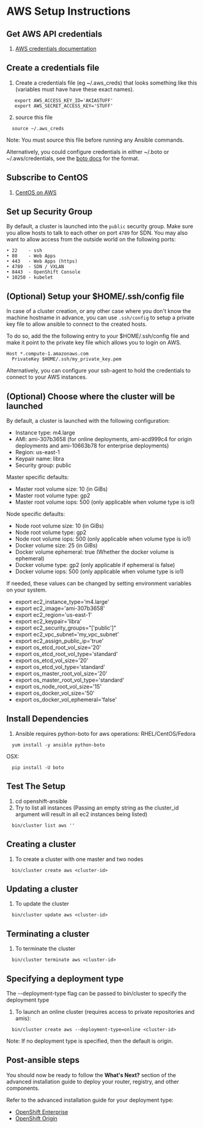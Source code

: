 
AWS Setup Instructions
======================

Get AWS API credentials
-----------------------
1. [AWS credentials documentation](http://docs.aws.amazon.com/AWSSimpleQueueService/latest/SQSGettingStartedGuide/AWSCredentials.html)


Create a credentials file
-------------------------
1. Create a credentials file (eg ~/.aws_creds) that looks something like this (variables must have have these exact names).
```
   export AWS_ACCESS_KEY_ID='AKIASTUFF'
   export AWS_SECRET_ACCESS_KEY='STUFF'
```
2. source this file
```
  source ~/.aws_creds
```
Note: You must source this file before running any Ansible commands.

Alternatively, you could configure credentials in either ~/.boto or ~/.aws/credentials, see the [boto docs](http://docs.pythonboto.org/en/latest/boto_config_tut.html) for the format.

Subscribe to CentOS
-------------------

1. [CentOS on AWS](https://aws.amazon.com/marketplace/pp/B00O7WM7QW)


Set up Security Group
---------------------
By default, a cluster is launched into the `public` security group. Make sure you allow hosts to talk to each other on port `4789` for SDN.
You may also want to allow access from the outside world on the following ports:

```
• 22    - ssh
• 80    - Web Apps
• 443   - Web Apps (https)
• 4789  - SDN / VXLAN
• 8443  - OpenShift Console
• 10250 - kubelet
```


(Optional) Setup your $HOME/.ssh/config file
-------------------------------------------
In case of a cluster creation, or any other case where you don't know the machine hostname in advance, you can use `.ssh/config`
to setup a private key file to allow ansible to connect to the created hosts.

To do so, add the the following entry to your $HOME/.ssh/config file and make it point to the private key file which allows you to login on AWS.
```
Host *.compute-1.amazonaws.com
  PrivateKey $HOME/.ssh/my_private_key.pem
```

Alternatively, you can configure your ssh-agent to hold the credentials to connect to your AWS instances.

(Optional) Choose where the cluster will be launched
----------------------------------------------------

By default, a cluster is launched with the following configuration:

- Instance type: m4.large
- AMI: ami-307b3658 (for online deployments, ami-acd999c4 for origin deployments and ami-10663b78 for enterprise deployments)
- Region: us-east-1
- Keypair name: libra
- Security group: public

Master specific defaults:
- Master root volume size: 10 (in GiBs)
- Master root volume type: gp2
- Master root volume iops: 500 (only applicable when volume type is io1)

Node specific defaults:
- Node root volume size: 10 (in GiBs)
- Node root volume type: gp2
- Node root volume iops: 500 (only applicable when volume type is io1)
- Docker volume size: 25 (in GiBs)
- Docker volume ephemeral: true (Whether the docker volume is ephemeral)
- Docker volume type: gp2 (only applicable if ephemeral is false)
- Docker volume iops: 500 (only applicable when volume type is io1)

If needed, these values can be changed by setting environment variables on your system.

- export ec2_instance_type='m4.large'
- export ec2_image='ami-307b3658'
- export ec2_region='us-east-1'
- export ec2_keypair='libra'
- export ec2_security_groups="['public']"
- export ec2_vpc_subnet='my_vpc_subnet'
- export ec2_assign_public_ip='true'
- export os_etcd_root_vol_size='20'
- export os_etcd_root_vol_type='standard'
- export os_etcd_vol_size='20'
- export os_etcd_vol_type='standard'
- export os_master_root_vol_size='20'
- export os_master_root_vol_type='standard'
- export os_node_root_vol_size='15'
- export os_docker_vol_size='50'
- export os_docker_vol_ephemeral='false'

Install Dependencies
--------------------
1. Ansible requires python-boto for aws operations:
RHEL/CentOS/Fedora
```
  yum install -y ansible python-boto
```
OSX:
```
  pip install -U boto
```


Test The Setup
--------------
1. cd openshift-ansible
1. Try to list all instances (Passing an empty string as the cluster_id
argument will result in all ec2 instances being listed)
```
  bin/cluster list aws ''
```

Creating a cluster
------------------
1. To create a cluster with one master and two nodes
```
  bin/cluster create aws <cluster-id>
```

Updating a cluster
---------------------
1. To update the cluster
```
  bin/cluster update aws <cluster-id>
```

Terminating a cluster
---------------------
1. To terminate the cluster
```
  bin/cluster terminate aws <cluster-id>
```

Specifying a deployment type
---------------------------
The --deployment-type flag can be passed to bin/cluster to specify the deployment type
1. To launch an online cluster (requires access to private repositories and amis):
```
  bin/cluster create aws --deployment-type=online <cluster-id>
```
Note: If no deployment type is specified, then the default is origin.


## Post-ansible steps

You should now be ready to follow the **What's Next?** section of the advanced installation guide to deploy your router, registry, and other components.

Refer to the advanced installation guide for your deployment type:

* [OpenShift Enterprise](https://docs.openshift.com/enterprise/3.0/install_config/install/advanced_install.html#what-s-next)
* [OpenShift Origin](https://docs.openshift.org/latest/install_config/install/advanced_install.html#what-s-next)
